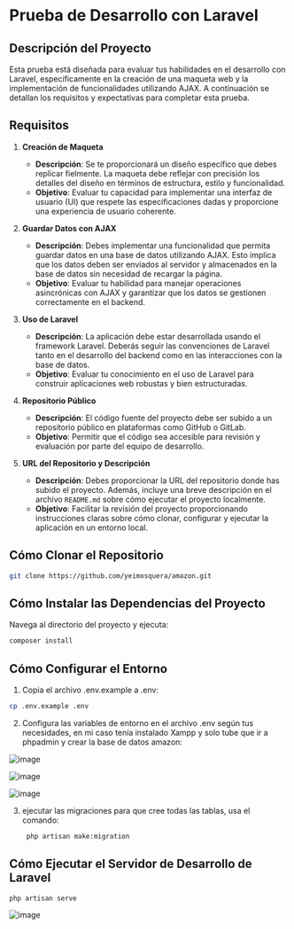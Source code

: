 # Prueba de Desarrollo con Laravel

## Descripción del Proyecto

Esta prueba está diseñada para evaluar tus habilidades en el desarrollo con Laravel, específicamente en la creación de una maqueta web y la implementación de funcionalidades utilizando AJAX. A continuación se detallan los requisitos y expectativas para completar esta prueba.

## Requisitos

1. **Creación de Maqueta**
   - **Descripción**: Se te proporcionará un diseño específico que debes replicar fielmente. La maqueta debe reflejar con precisión los detalles del diseño en términos de estructura, estilo y funcionalidad.
   - **Objetivo**: Evaluar tu capacidad para implementar una interfaz de usuario (UI) que respete las especificaciones dadas y proporcione una experiencia de usuario coherente.

2. **Guardar Datos con AJAX**
   - **Descripción**: Debes implementar una funcionalidad que permita guardar datos en una base de datos utilizando AJAX. Esto implica que los datos deben ser enviados al servidor y almacenados en la base de datos sin necesidad de recargar la página.
   - **Objetivo**: Evaluar tu habilidad para manejar operaciones asincrónicas con AJAX y garantizar que los datos se gestionen correctamente en el backend.

3. **Uso de Laravel**
   - **Descripción**: La aplicación debe estar desarrollada usando el framework Laravel. Deberás seguir las convenciones de Laravel tanto en el desarrollo del backend como en las interacciones con la base de datos.
   - **Objetivo**: Evaluar tu conocimiento en el uso de Laravel para construir aplicaciones web robustas y bien estructuradas.

4. **Repositorio Público**
   - **Descripción**: El código fuente del proyecto debe ser subido a un repositorio público en plataformas como GitHub o GitLab.
   - **Objetivo**: Permitir que el código sea accesible para revisión y evaluación por parte del equipo de desarrollo.

5. **URL del Repositorio y Descripción**
   - **Descripción**: Debes proporcionar la URL del repositorio donde has subido el proyecto. Además, incluye una breve descripción en el archivo `README.md` sobre cómo ejecutar el proyecto localmente.
   - **Objetivo**: Facilitar la revisión del proyecto proporcionando instrucciones claras sobre cómo clonar, configurar y ejecutar la aplicación en un entorno local.


## Cómo Clonar el Repositorio

```bash
git clone https://github.com/yeimosquera/amazon.git
```
## Cómo Instalar las Dependencias del Proyecto
Navega al directorio del proyecto y ejecuta:
```bash
composer install
```

## Cómo Configurar el Entorno
1. Copia el archivo .env.example a .env:
```bash
cp .env.example .env

```
2. Configura las variables de entorno en el archivo .env según tus necesidades, en mi caso tenía instalado Xampp y solo tube que ir a phpadmin y crear la base de datos amazon:
   
 ![image](https://github.com/user-attachments/assets/7d1dd8b1-80a8-45ad-ace5-7e405788e05d)
 
 ![image](https://github.com/user-attachments/assets/5b7d627a-6001-442f-be94-559b0676fe17)

  ![image](https://github.com/user-attachments/assets/7a08313f-69d0-4ffc-a5cd-e898391c9103)


3. ejecutar las migraciones para que cree todas las tablas, usa el comando:
   ```bash
    php artisan make:migration
   ```


## Cómo Ejecutar el Servidor de Desarrollo de Laravel

```bash 
php artisan serve
```

![image](https://github.com/user-attachments/assets/83f2b2b8-7fa9-4864-90fc-30901c2319e9)

